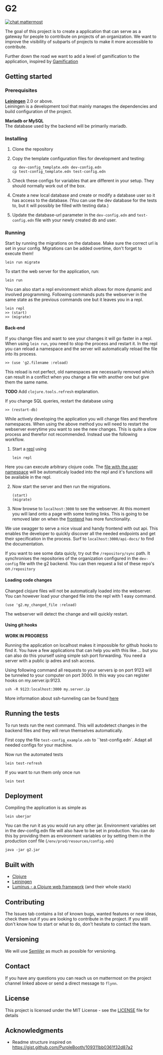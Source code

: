 # G2
[![chat mattermost](https://img.shields.io/badge/chat-mattermost-blue.svg)](https://mattermost.zeus.gent/zeus/channels/g2)

The goal of this project is to create a application that can serve as a gateway for people to contribute on projects of an organization. We want to improve the visibility of subparts of projects to make it more accessible to contribute.

Further down the road we want to add a level of gamification to the application, inspired by [Gamification](https://zeus.ugent.be/game)

## Getting started
### Prerequisites

**[Leiningen][1]** 2.0 or above.\
Leiningen is a development tool that mainly manages the dependencies and build configuration of the project.

**Mariadb or MySQL** \
The database used by the backend will be primarily mariadb.

### Installing

1. Clone the repository
2. Copy the template configuration files for development and testing:

       cp dev-config_template.edn dev-config.edn
       cp test-config_template.edn test-config.edn
       
3. Check these configs for variables that are different in your setup. They should normally work out of the box.

4. Create a new local database and create or modify a database user so it has access to the database. (You can use the dev database for the tests to, but it will possibly be filled with testing data.)
5. Update the database-url parameter in the `dev-config.edn` and `test-config.edn` file with your newly created db and user.

[1]: https://github.com/technomancy/leiningen

### Running

Start by running the migrations on the database. Make sure the correct url is set in your config. Migrations can be added overtime, don't forget to execute them!

    lein run migrate

To start the web server for the application, run:

    lein run 
    
You can also start a repl environment which allows for more dynamic and involved programming. Following commands puts the webserver in the same state as the previous commands one but it leaves you in a repl.

    lein repl
    >> (start)
    >> (migrate)

#### Back-end

If you change files and want to see your changes it will go faster in a repl. When using `lein run`, you need to stop the process and restart it. In the repl you can reload a namespace and the server will automatically reload the file into its process. 

    >> (use 'g2.filename :reload)
    
This reload is not perfect, old namespaces are necessarily removed which can result in a conflict when you change a file with another one but give them the same name.

**TODO** Add `clojure.tools.refresh` explanation.


    
If you change SQL queries, restart the database using

    >> (restart-db)

While actively developing the application you will change files and therefore namespaces. When using the above method you will need to restart the webserver everytime you want to see the new changes. This is quite a slow process and therefor not recommended. Instead use the following workflow.

1. Start a [repl](https://clojure.org/guides/repl/introduction) using

       lein repl
  Here you can execute arbitrary clojure code. The [file with the user namespace](https://github.com/ZeusWPI/g2/blob/master/env/dev/clj/user.clj) will be automaticaly loaded into the repl and it's functions will be available in the repl.
    
2. Now start the server and then run the migrations.

       (start)
       (migrate)
      
3. Now browse to `localhost:3000` to see the webserver. 
  At this moment you will land onto a page with some testing links. This is going to be removed later on when the [frontend](https://github.com/zeuswpi/g2-frontend) has more functionality.
  
  We use swagger to serve a nice visual and handy frontend with out api. This enables the developer to quickly discover all the needed endpoints and get their specification in the process.
  Surf to `localhost:3000/api-docs/` to find the documentation.
 
If you want to see some data quicly, try out the `/repository/sync` path. It synchronises the repositories of the organization configured in the `dev-config` file with the g2 backend. You can then request a list of these repo's on `/repository`
  
#### Loading code changes

Changed clojure files will not be automatically loaded into the webserver. You can however load your changed file into the repl with 1 easy command.

    (use 'g2.my_changed_file :reload)
    
The webserver will detect the change and will quickly restart.

#### Using git hooks

**WORK IN PROGRESS**

Running the application on localhost makes it impossible for github hooks to find it. You have a few applications that can help you with this like ... but you can also do this yourself using simple ssh port forwarding. You need a server with a public ip adres and ssh access.

Using following command all requests to your servers ip on port 9123 will be tunneled to your computer on port 3000. In this way you can register hooks on my.server.ip:9123.

    ssh -R 9123:localhost:3000 my.server.ip

More information about ssh-tunneling can be found [here](https://www.ssh.com/ssh/tunneling/example)

## Running the tests

To run tests run the next command. This will autodetect changes in the backend files and they will rerun themselves automatically.

First copy the file `test-config_example.edn` to ``test-config.edn`. Adapt all needed configs for your machine.

Now run the automated tests

	lein test-refresh
	
If you want to run them only once run

	lein test


## Deployment

Compiling the application is as simple as

    lein uberjar
    
You can the run it as you would run any other jar. 
Environment variables set in the dev-config.edn file will also have to be set in production. You can do this by providing them as environment variables or by setting them in the production conf file (`/env/prod/resources/config.edn`)

    java -jar g2.jar

## Built with

* [Clojure](https://clojure.org/)
* [Leiningen](https://leiningen.org/)
* [Luminus - a Clojure web framework](http://www.luminusweb.net/) (and their whole stack)

## Contributing

The Issues tab contains a list of known bugs, wanted features or new ideas, check them out if you are looking to contribute in the project. If you still don't know how to start or what to do, don't hesitate to contact the team.

## Versioning

We will use [SemVer](https://semver.org/) as much as possible for versioning.


## Contact

If you have any questions you can reach us on mattermost on the project channel linked above or send a direct message to `flynn`.

## License

This project is licensed under the MIT License - see the [LICENSE](./LICENSE) file for details

## Acknowledgments
* Readme structure inspired on https://gist.github.com/PurpleBooth/109311bb0361f32d87a2
